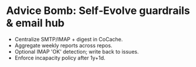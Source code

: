 # Advice Bomb: Self‑Evolve guardrails & email hub

- Centralize SMTP/IMAP + digest in CoCache.
- Aggregate weekly reports across repos.
- Optional IMAP 'OK' detection; write back to issues.
- Enforce incapacity policy after 1y+1d.
